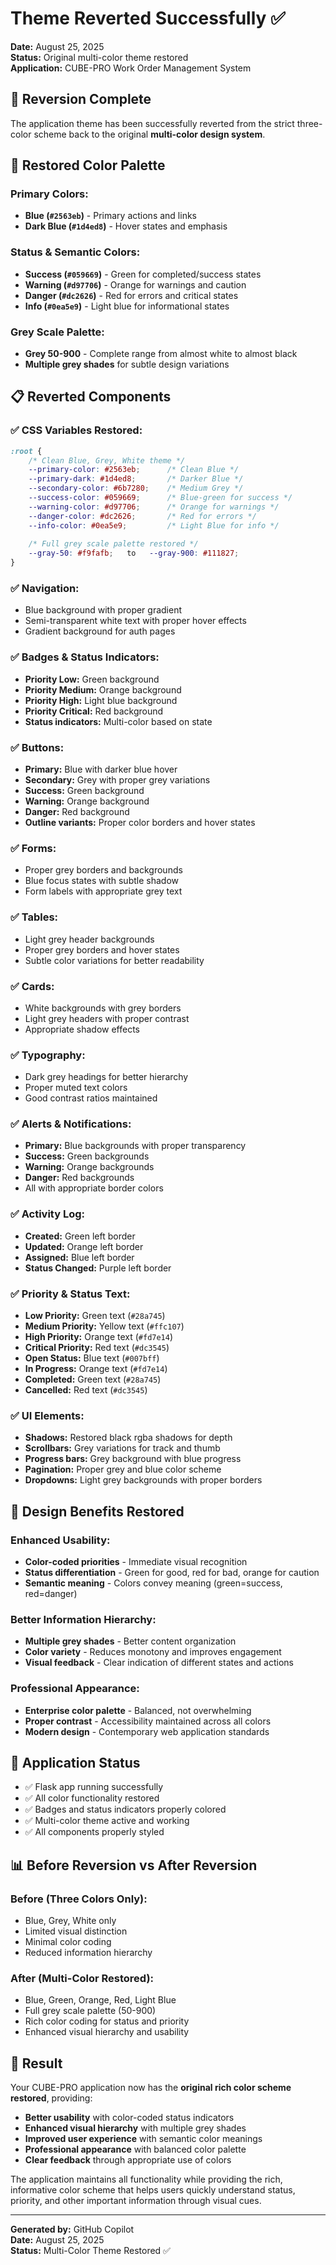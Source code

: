 # Theme Reverted Successfully ✅

**Date:** August 25, 2025  
**Status:** Original multi-color theme restored  
**Application:** CUBE-PRO Work Order Management System

## 🔄 **Reversion Complete**

The application theme has been successfully reverted from the strict three-color scheme back to the original **multi-color design system**.

## 🎨 **Restored Color Palette**

### **Primary Colors:**
- **Blue (`#2563eb`)** - Primary actions and links
- **Dark Blue (`#1d4ed8`)** - Hover states and emphasis

### **Status & Semantic Colors:**
- **Success (`#059669`)** - Green for completed/success states
- **Warning (`#d97706`)** - Orange for warnings and caution
- **Danger (`#dc2626`)** - Red for errors and critical states  
- **Info (`#0ea5e9`)** - Light blue for informational states

### **Grey Scale Palette:**
- **Grey 50-900** - Complete range from almost white to almost black
- **Multiple grey shades** for subtle design variations

## 📋 **Reverted Components**

### **✅ CSS Variables Restored:**
```css
:root {
    /* Clean Blue, Grey, White theme */
    --primary-color: #2563eb;      /* Clean Blue */
    --primary-dark: #1d4ed8;       /* Darker Blue */
    --secondary-color: #6b7280;    /* Medium Grey */
    --success-color: #059669;      /* Blue-green for success */
    --warning-color: #d97706;      /* Orange for warnings */
    --danger-color: #dc2626;       /* Red for errors */
    --info-color: #0ea5e9;         /* Light Blue for info */
    
    /* Full grey scale palette restored */
    --gray-50: #f9fafb;   to   --gray-900: #111827;
}
```

### **✅ Navigation:**
- Blue background with proper gradient
- Semi-transparent white text with proper hover effects
- Gradient background for auth pages

### **✅ Badges & Status Indicators:**
- **Priority Low:** Green background
- **Priority Medium:** Orange background  
- **Priority High:** Light blue background
- **Priority Critical:** Red background
- **Status indicators:** Multi-color based on state

### **✅ Buttons:**
- **Primary:** Blue with darker blue hover
- **Secondary:** Grey with proper grey variations
- **Success:** Green background
- **Warning:** Orange background
- **Danger:** Red background
- **Outline variants:** Proper color borders and hover states

### **✅ Forms:**
- Proper grey borders and backgrounds
- Blue focus states with subtle shadow
- Form labels with appropriate grey text

### **✅ Tables:**
- Light grey header backgrounds
- Proper grey borders and hover states
- Subtle color variations for better readability

### **✅ Cards:**
- White backgrounds with grey borders
- Light grey headers with proper contrast
- Appropriate shadow effects

### **✅ Typography:**
- Dark grey headings for better hierarchy
- Proper muted text colors
- Good contrast ratios maintained

### **✅ Alerts & Notifications:**
- **Primary:** Blue backgrounds with proper transparency
- **Success:** Green backgrounds  
- **Warning:** Orange backgrounds
- **Danger:** Red backgrounds
- All with appropriate border colors

### **✅ Activity Log:**
- **Created:** Green left border
- **Updated:** Orange left border
- **Assigned:** Blue left border  
- **Status Changed:** Purple left border

### **✅ Priority & Status Text:**
- **Low Priority:** Green text (`#28a745`)
- **Medium Priority:** Yellow text (`#ffc107`)
- **High Priority:** Orange text (`#fd7e14`)
- **Critical Priority:** Red text (`#dc3545`)
- **Open Status:** Blue text (`#007bff`)
- **In Progress:** Orange text (`#fd7e14`)
- **Completed:** Green text (`#28a745`)
- **Cancelled:** Red text (`#dc3545`)

### **✅ UI Elements:**
- **Shadows:** Restored black rgba shadows for depth
- **Scrollbars:** Grey variations for track and thumb
- **Progress bars:** Grey background with blue progress
- **Pagination:** Proper grey and blue color scheme
- **Dropdowns:** Light grey backgrounds with proper borders

## 🎯 **Design Benefits Restored**

### **Enhanced Usability:**
- **Color-coded priorities** - Immediate visual recognition
- **Status differentiation** - Green for good, red for bad, orange for caution
- **Semantic meaning** - Colors convey meaning (green=success, red=danger)

### **Better Information Hierarchy:**
- **Multiple grey shades** - Better content organization
- **Color variety** - Reduces monotony and improves engagement
- **Visual feedback** - Clear indication of different states and actions

### **Professional Appearance:**
- **Enterprise color palette** - Balanced, not overwhelming
- **Proper contrast** - Accessibility maintained across all colors
- **Modern design** - Contemporary web application standards

## 🚀 **Application Status**
- ✅ Flask app running successfully
- ✅ All color functionality restored
- ✅ Badges and status indicators properly colored
- ✅ Multi-color theme active and working
- ✅ All components properly styled

## 📊 **Before Reversion vs After Reversion**

### **Before (Three Colors Only):**
- Blue, Grey, White only
- Limited visual distinction
- Minimal color coding
- Reduced information hierarchy

### **After (Multi-Color Restored):**
- Blue, Green, Orange, Red, Light Blue
- Full grey scale palette (50-900)
- Rich color coding for status and priority
- Enhanced visual hierarchy and usability

## 🎉 **Result**

Your CUBE-PRO application now has the **original rich color scheme restored**, providing:

- **Better usability** with color-coded status indicators
- **Enhanced visual hierarchy** with multiple grey shades
- **Improved user experience** with semantic color meanings
- **Professional appearance** with balanced color palette
- **Clear feedback** through appropriate use of colors

The application maintains all functionality while providing the rich, informative color scheme that helps users quickly understand status, priority, and other important information through visual cues.

---

**Generated by:** GitHub Copilot  
**Date:** August 25, 2025  
**Status:** Multi-Color Theme Restored ✅
